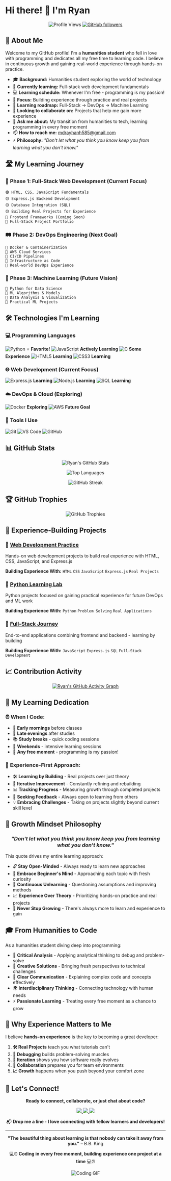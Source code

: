 # Hi there! 👋 I'm Ryan

<div align="center">
  
  ![Profile Views](https://komarev.com/ghpvc/?username=Ryan16358&color=brightgreen&style=flat-square)
  [![GitHub followers](https://img.shields.io/github/followers/Ryan16358?style=social)](https://github.com/Ryan16358)
  
</div>

## 🚀 About Me

Welcome to my GitHub profile! I'm a **humanities student** who fell in love with programming and dedicates all my free time to learning code. I believe in continuous growth and gaining real-world experience through hands-on practice.

- 🎓 **Background:** Humanities student exploring the world of technology
- 🔭 **Currently learning:** Full-stack web development fundamentals
- 💻 **Learning schedule:** Whenever I'm free - programming is my passion!
- 🌱 **Focus:** Building experience through practice and real projects
- 🎯 **Learning roadmap:** Full-Stack → DevOps → Machine Learning
- 👯 **Looking to collaborate on:** Projects that help me gain more experience
- 💬 **Ask me about:** My transition from humanities to tech, learning programming in every free moment
- 📫 **How to reach me:** mdrayhanh585@gmail.com
- ⚡ **Philosophy:** *"Don't let what you think you know keep you from learning what you don't know."*

## 🛣️ My Learning Journey

### 📍 **Phase 1: Full-Stack Web Development** (Current Focus)
```
🟢 HTML, CSS, JavaScript Fundamentals
🟡 Express.js Backend Development  
🟡 Database Integration (SQL)
🟡 Building Real Projects for Experience
🔵 Frontend Frameworks (Coming Soon)
🔵 Full-Stack Project Portfolio
```

### 🛤️ **Phase 2: DevOps Engineering** (Next Goal)
```
🔵 Docker & Containerization
🔵 AWS Cloud Services
🔵 CI/CD Pipelines
🔵 Infrastructure as Code
🔵 Real-world DevOps Experience
```

### 🚀 **Phase 3: Machine Learning** (Future Vision)
```
🎯 Python for Data Science
🎯 ML Algorithms & Models
🎯 Data Analysis & Visualization
🎯 Practical ML Projects
```

## 🛠️ Technologies I'm Learning

### 💻 **Programming Languages**
![Python](https://img.shields.io/badge/-Python-3776AB?style=flat-square&logo=python&logoColor=white) ⭐ **Favorite!**
![JavaScript](https://img.shields.io/badge/-JavaScript-F7DF1E?style=flat-square&logo=javascript&logoColor=black) **Actively Learning**
![C](https://img.shields.io/badge/-C-A8B9CC?style=flat-square&logo=c&logoColor=black) **Some Experience**
![HTML5](https://img.shields.io/badge/-HTML5-E34F26?style=flat-square&logo=html5&logoColor=white) **Learning**
![CSS3](https://img.shields.io/badge/-CSS3-1572B6?style=flat-square&logo=css3&logoColor=white) **Learning**

### 🌐 **Web Development (Current Focus)**
![Express.js](https://img.shields.io/badge/-Express.js-000000?style=flat-square&logo=express&logoColor=white) **Learning**
![Node.js](https://img.shields.io/badge/-Node.js-339933?style=flat-square&logo=node.js&logoColor=white) **Learning**
![SQL](https://img.shields.io/badge/-SQL-4479A1?style=flat-square&logo=mysql&logoColor=white) **Learning**

### ☁️ **DevOps & Cloud (Exploring)**
![Docker](https://img.shields.io/badge/-Docker-2496ED?style=flat-square&logo=docker&logoColor=white) **Exploring**
![AWS](https://img.shields.io/badge/-AWS-232F3E?style=flat-square&logo=amazon-aws&logoColor=white) **Future Goal**

### 🔧 **Tools I Use**
![Git](https://img.shields.io/badge/-Git-F05032?style=flat-square&logo=git&logoColor=white)
![VS Code](https://img.shields.io/badge/-VS%20Code-007ACC?style=flat-square&logo=visual-studio-code&logoColor=white)
![GitHub](https://img.shields.io/badge/-GitHub-181717?style=flat-square&logo=github&logoColor=white)

## 📊 GitHub Stats

<div align="center">
  
  ![Ryan's GitHub Stats](https://github-readme-stats.vercel.app/api?username=Ryan16358&show_icons=true&theme=radical&count_private=true)
  
  ![Top Languages](https://github-readme-stats.vercel.app/api/top-langs/?username=Ryan16358&layout=compact&theme=radical)
  
  ![GitHub Streak](https://github-readme-streak-stats.herokuapp.com/?user=Ryan16358&theme=radical)
  
</div>

## 🏆 GitHub Trophies

<div align="center">
  
  ![GitHub Trophies](https://github-profile-trophy.vercel.app/?username=Ryan16358&theme=radical&no-frame=true&no-bg=false&margin-w=4)
  
</div>

## 🎯 Experience-Building Projects

### 🌟 [Web Development Practice](https://github.com/Ryan16358/web-dev-practice)
Hands-on web development projects to build real experience with HTML, CSS, JavaScript, and Express.js

**Building Experience With:** `HTML` `CSS` `JavaScript` `Express.js` `Real Projects`

### 🌟 [Python Learning Lab](https://github.com/Ryan16358/python-experience)
Python projects focused on gaining practical experience for future DevOps and ML work

**Building Experience With:** `Python` `Problem Solving` `Real Applications`

### 🌟 [Full-Stack Journey](https://github.com/Ryan16358/fullstack-experience)
End-to-end applications combining frontend and backend - learning by building

**Building Experience With:** `JavaScript` `Express.js` `SQL` `Full-Stack Development`

## 📈 Contribution Activity

<div align="center">
  
  [![Ryan's GitHub Activity Graph](https://github-readme-activity-graph.vercel.app/graph?username=Ryan16358&theme=react-dark&bg_color=20232a&hide_border=true)](https://github.com/ashutosh00710/github-readme-activity-graph)
  
</div>

## 💪 My Learning Dedication

### ⏰ **When I Code:**
- 🌅 **Early mornings** before classes
- 🌙 **Late evenings** after studies  
- 📚 **Study breaks** - quick coding sessions
- 🎯 **Weekends** - intensive learning sessions
- 🚀 **Any free moment** - programming is my passion!

### 🎯 **Experience-First Approach:**
- 🛠️ **Learning by Building** - Real projects over just theory
- 🔄 **Iterative Improvement** - Constantly refining and rebuilding
- 📊 **Tracking Progress** - Measuring growth through completed projects
- 🤝 **Seeking Feedback** - Always open to learning from others
- 💡 **Embracing Challenges** - Taking on projects slightly beyond current skill level

## 🧠 Growth Mindset Philosophy

<div align="center">

### *"Don't let what you think you know keep you from learning what you don't know."*

</div>

This quote drives my entire learning approach:

- 🔓 **Stay Open-Minded** - Always ready to learn new approaches
- 🌱 **Embrace Beginner's Mind** - Approaching each topic with fresh curiosity  
- 🔄 **Continuous Unlearning** - Questioning assumptions and improving methods
- 📈 **Experience Over Theory** - Prioritizing hands-on practice and real projects
- 🚀 **Never Stop Growing** - There's always more to learn and experience to gain

## 🎓 From Humanities to Code

As a humanities student diving deep into programming:

- 📖 **Critical Analysis** - Applying analytical thinking to debug and problem-solve
- 🎨 **Creative Solutions** - Bringing fresh perspectives to technical challenges  
- 📝 **Clear Communication** - Explaining complex code and concepts effectively
- 🌍 **Interdisciplinary Thinking** - Connecting technology with human needs
- ⚡ **Passionate Learning** - Treating every free moment as a chance to grow

## 🔮 Why Experience Matters to Me

I believe **hands-on experience** is the key to becoming a great developer:

1. **🛠️ Real Projects** teach you what tutorials can't
2. **🐛 Debugging** builds problem-solving muscles
3. **🔄 Iteration** shows you how software really evolves
4. **🤝 Collaboration** prepares you for team environments
5. **📈 Growth** happens when you push beyond your comfort zone

## 🤝 Let's Connect!

<div align="center">

**Ready to connect, collaborate, or just chat about code?**

</div>

<p align="center">
  <a href="https://www.linkedin.com/in/ryan16358">
    <img src="https://img.shields.io/badge/LinkedIn-Ryan16358-0077B5?style=for-the-badge&logo=linkedin&logoColor=white&labelColor=0077B5"/>
  </a>
  <a href="https://twitter.com/ryan84173">
    <img src="https://img.shields.io/badge/Twitter-@ryan84173-1DA1F2?style=for-the-badge&logo=twitter&logoColor=white&labelColor=1DA1F2"/>
  </a>
  <a href="mailto:mdrayhanh585@gmail.com">
    <img src="https://img.shields.io/badge/Email-mdrayhanh585@gmail.com-D14836?style=for-the-badge&logo=gmail&logoColor=white&labelColor=D14836"/>
  </a>
</p>

<div align="center">
  
  📬 **Drop me a line - I love connecting with fellow learners and developers!**
  
</div>

---

<div align="center">
  
  **"The beautiful thing about learning is that nobody can take it away from you."** – B.B. King
  
  💻⏰ **Coding in every free moment, building experience one project at a time** 💻⏰
  
  ![Coding GIF](https://media.giphy.com/media/ZVik7pBtu9dNS/giphy.gif)
  
</div>
